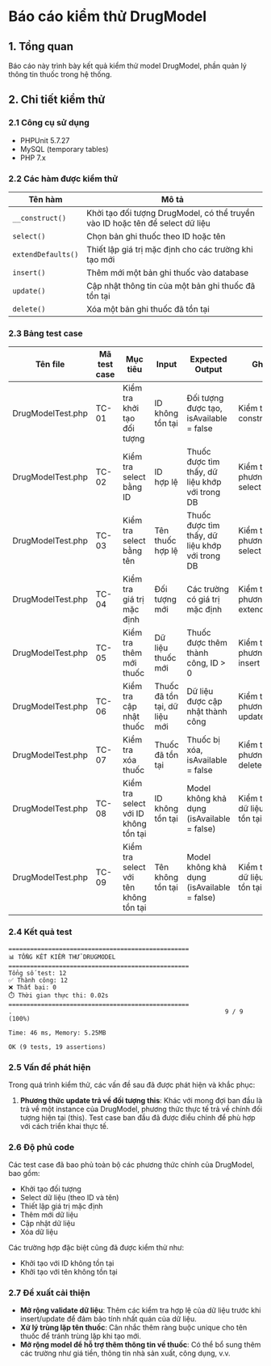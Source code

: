 # Báo cáo kiểm thử DrugModel

## 1. Tổng quan

Báo cáo này trình bày kết quả kiểm thử model DrugModel, phần quản lý thông tin thuốc trong hệ thống.

## 2. Chi tiết kiểm thử

### 2.1 Công cụ sử dụng
- PHPUnit 5.7.27
- MySQL (temporary tables)
- PHP 7.x

### 2.2 Các hàm được kiểm thử

| Tên hàm | Mô tả |
|---------|-------|
| `__construct()` | Khởi tạo đối tượng DrugModel, có thể truyền vào ID hoặc tên để select dữ liệu |
| `select()` | Chọn bản ghi thuốc theo ID hoặc tên |
| `extendDefaults()` | Thiết lập giá trị mặc định cho các trường khi tạo mới |
| `insert()` | Thêm mới một bản ghi thuốc vào database |
| `update()` | Cập nhật thông tin của một bản ghi thuốc đã tồn tại |
| `delete()` | Xóa một bản ghi thuốc đã tồn tại |

### 2.3 Bảng test case

| Tên file | Mã test case | Mục tiêu | Input | Expected Output | Ghi chú |
|----------|-------------|----------|-------|----------------|---------|
| DrugModelTest.php | TC-01 | Kiểm tra khởi tạo đối tượng | ID không tồn tại | Đối tượng được tạo, isAvailable = false | Kiểm tra constructor |
| DrugModelTest.php | TC-02 | Kiểm tra select bằng ID | ID hợp lệ | Thuốc được tìm thấy, dữ liệu khớp với trong DB | Kiểm tra phương thức select với ID |
| DrugModelTest.php | TC-03 | Kiểm tra select bằng tên | Tên thuốc hợp lệ | Thuốc được tìm thấy, dữ liệu khớp với trong DB | Kiểm tra phương thức select với tên |
| DrugModelTest.php | TC-04 | Kiểm tra giá trị mặc định | Đối tượng mới | Các trường có giá trị mặc định | Kiểm tra phương thức extendDefaults |
| DrugModelTest.php | TC-05 | Kiểm tra thêm mới thuốc | Dữ liệu thuốc mới | Thuốc được thêm thành công, ID > 0 | Kiểm tra phương thức insert |
| DrugModelTest.php | TC-06 | Kiểm tra cập nhật thuốc | Thuốc đã tồn tại, dữ liệu mới | Dữ liệu được cập nhật thành công | Kiểm tra phương thức update |
| DrugModelTest.php | TC-07 | Kiểm tra xóa thuốc | Thuốc đã tồn tại | Thuốc bị xóa, isAvailable = false | Kiểm tra phương thức delete |
| DrugModelTest.php | TC-08 | Kiểm tra select với ID không tồn tại | ID không tồn tại | Model không khả dụng (isAvailable = false) | Kiểm tra xử lý dữ liệu không tồn tại |
| DrugModelTest.php | TC-09 | Kiểm tra select với tên không tồn tại | Tên không tồn tại | Model không khả dụng (isAvailable = false) | Kiểm tra xử lý dữ liệu không tồn tại |

### 2.4 Kết quả test

```
==================================================
📊 TỔNG KẾT KIỂM THỬ DRUGMODEL
==================================================
Tổng số test: 12
✅ Thành công: 12
❌ Thất bại: 0
⏱️ Thời gian thực thi: 0.02s
==================================================
.                                                           9 / 9 (100%)

Time: 46 ms, Memory: 5.25MB

OK (9 tests, 19 assertions)
```

### 2.5 Vấn đề phát hiện

Trong quá trình kiểm thử, các vấn đề sau đã được phát hiện và khắc phục:

1. **Phương thức update trả về đối tượng this**: Khác với mong đợi ban đầu là trả về một instance của DrugModel, phương thức thực tế trả về chính đối tượng hiện tại (this). Test case ban đầu đã được điều chỉnh để phù hợp với cách triển khai thực tế.

### 2.6 Độ phủ code

Các test case đã bao phủ toàn bộ các phương thức chính của DrugModel, bao gồm:
- Khởi tạo đối tượng
- Select dữ liệu (theo ID và tên)
- Thiết lập giá trị mặc định
- Thêm mới dữ liệu
- Cập nhật dữ liệu
- Xóa dữ liệu

Các trường hợp đặc biệt cũng đã được kiểm thử như:
- Khởi tạo với ID không tồn tại
- Khởi tạo với tên không tồn tại

### 2.7 Đề xuất cải thiện

- **Mở rộng validate dữ liệu**: Thêm các kiểm tra hợp lệ của dữ liệu trước khi insert/update để đảm bảo tính nhất quán của dữ liệu.
- **Xử lý trùng lặp tên thuốc**: Cân nhắc thêm ràng buộc unique cho tên thuốc để tránh trùng lặp khi tạo mới.
- **Mở rộng model để hỗ trợ thêm thông tin về thuốc**: Có thể bổ sung thêm các trường như giá tiền, thông tin nhà sản xuất, công dụng, v.v. 